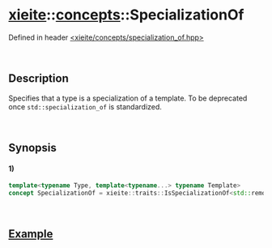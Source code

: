 # [xieite](../../xieite.md)\:\:[concepts](../../concepts.md)\:\:SpecializationOf
Defined in header [<xieite/concepts/specialization_of.hpp>](../../../include/xieite/concepts/specialization_of.hpp)

&nbsp;

## Description
Specifies that a type is a specialization of a template. To be deprecated once `std::specialization_of` is standardized.

&nbsp;

## Synopsis
#### 1)
```cpp
template<typename Type, template<typename...> typename Template>
concept SpecializationOf = xieite::traits::IsSpecializationOf<std::remove_cv_t<Type>, Template>::value;
```

&nbsp;

## [Example](https://en.cppreference.com/w/cpp/types/is_scoped_enum#Example)
